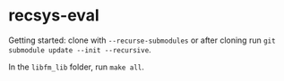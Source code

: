 # recsys-eval

Getting started: clone with `--recurse-submodules` or after cloning run `git submodule update --init --recursive`.

In the `libfm_lib` folder, run `make all`.